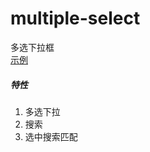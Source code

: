 # multiple-select
多选下拉框
<br/>
[示例](https://spring011.github.io/multiple-select/dist/index.html)
##### 特性
1. 多选下拉
2. 搜索
3. 选中搜索匹配
